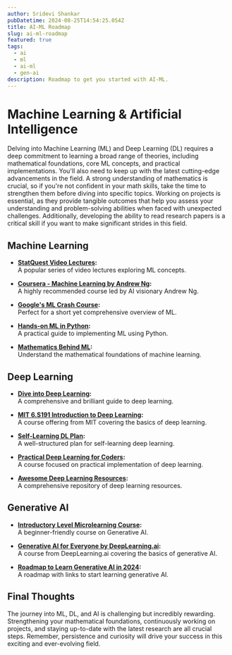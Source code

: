 ```yaml
---
author: Sridevi Shankar
pubDatetime: 2024-08-25T14:54:25.054Z
title: AI-ML Roadmap
slug: ai-ml-roadmap
featured: true
tags:
  - ai
  - ml
  - ai-ml
  - gen-ai
description: Roadmap to get you started with AI-ML.
---
```


# Machine Learning & Artificial Intelligence

Delving into Machine Learning (ML) and Deep Learning (DL) requires a deep commitment to learning a broad range of theories, including mathematical foundations, core ML concepts, and practical implementations. You'll also need to keep up with the latest cutting-edge advancements in the field. A strong understanding of mathematics is crucial, so if you're not confident in your math skills, take the time to strengthen them before diving into specific topics. Working on projects is essential, as they provide tangible outcomes that help you assess your understanding and problem-solving abilities when faced with unexpected challenges. Additionally, developing the ability to read research papers is a critical skill if you want to make significant strides in this field.

## Machine Learning

- **[StatQuest Video Lectures](https://statquest.org/video-index/):**  
  A popular series of video lectures exploring ML concepts.

- **[Coursera - Machine Learning by Andrew Ng](https://www.coursera.org/specializations/machine-learning-introduction):**  
  A highly recommended course led by AI visionary Andrew Ng.

- **[Google's ML Crash Course](https://developers.google.com/machine-learning/crash-course):**  
  Perfect for a short yet comprehensive overview of ML.

- **[Hands-on ML in Python](https://www.amazon.in/Hands-Machine-Learning-Scikit-Learn-TensorFlow/dp/9355421982):**  
  A practical guide to implementing ML using Python.

- **[Mathematics Behind ML](https://mml-book.github.io/):**  
  Understand the mathematical foundations of machine learning.

## Deep Learning

- **[Dive into Deep Learning](https://d2l.ai/chapter_introduction/index.html):**  
  A comprehensive and brilliant guide to deep learning.

- **[MIT 6.S191 Introduction to Deep Learning](http://introtodeeplearning.com/):**  
  A course offering from MIT covering the basics of deep learning.

- **[Self-Learning DL Plan](https://mithi.github.io/deep-blueberry/):**  
  A well-structured plan for self-learning deep learning.

- **[Practical Deep Learning for Coders](https://course.fast.ai/):**  
  A course focused on practical implementation of deep learning.

- **[Awesome Deep Learning Resources](https://github.com/ChristosChristofidis/awesome-deep-learning):**  
  A comprehensive repository of deep learning resources.

## Generative AI

- **[Introductory Level Microlearning Course](https://www.cloudskillsboost.google/course_templates/536):**  
  A beginner-friendly course on Generative AI.

- **[Generative AI for Everyone by DeepLearning.ai](https://www.deeplearning.ai/courses/generative-ai-for-everyone/):**  
  A course from DeepLearning.ai covering the basics of generative AI.

- **[Roadmap to Learn Generative AI in 2024](https://github.com/krishnaik06/Roadmap-To-Learn-Generative-AI-In-2024):**  
  A roadmap with links to start learning generative AI.

## Final Thoughts

The journey into ML, DL, and AI is challenging but incredibly rewarding. Strengthening your mathematical foundations, continuously working on projects, and staying up-to-date with the latest research are all crucial steps. Remember, persistence and curiosity will drive your success in this exciting and ever-evolving field.
